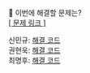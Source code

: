 👻 이번에 해결할 문제는? <br>
[[ 문제 링크 ]](https://school.programmers.co.kr/learn/courses/30/lessons/70129)

신민규: [해결 코드]() <br>
권현욱: [해결 코드]() <br>
최명후: [해결 코드]()
